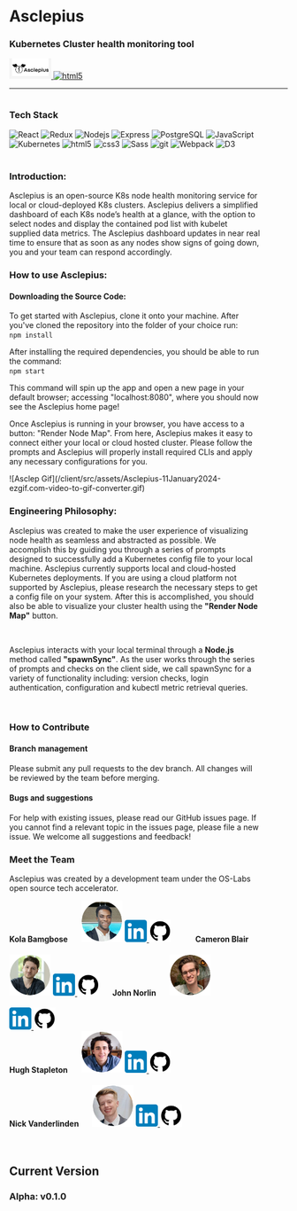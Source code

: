 

<h1>Asclepius</h1>

<h3>Kubernetes Cluster health monitoring tool</h3>

<a href="link to splash page" >
  <img alt="html5" src="client\src\assets\FullhorizontalAsclepius.png" style="padding-left: 5px; height: 32px; background-color: whitesmoke; padding-right: 5px; padding-bottom: 5px;" />
</a>
<a href="https://medium.com/@osasclepius/fbe705188af0" >
  <img alt="html5" src="https://miro.medium.com/v2/resize:fit:8978/1*s986xIGqhfsN8U--09_AdA.png" style="width: 150px; background-color: whitesmoke" />
</a>
<hr>
<div style="width: 90%; display: flex;">
  <div>
  <h3>Tech Stack</h3>
    <div width="500px">
      <img alt="React" src="https://img.shields.io/badge/-React-61DAFB?style=for-the-badge&logo=react&logoColor=white" />
      <img alt="Redux" src="https://img.shields.io/badge/-Redux-764ABC?style=for-the-badge&logo=redux&logoColor=white" />
      <img alt="Nodejs" src="https://img.shields.io/badge/-Nodejs-43853d?style=for-the-badge&logo=Node.js&logoColor=white" />
      <img alt="Express" src="https://img.shields.io/badge/-Express-000000?style=for-the-badge&logo=express&logoColor=white" />
      <img alt="PostgreSQL" src="https://img.shields.io/badge/PostgreSQL-316192.svg?style=for-the-badge&logo=postgresql&logoColor=white" />
      <img alt="JavaScript" src="https://img.shields.io/badge/-JavaScript-F7DF1E?logo=javascript&logoColor=white&style=for-the-badge" />
      <br>
      <img alt="Kubernetes" src="https://img.shields.io/badge/kubernetes-%23326ce5.svg?style=for-the-badge&logo=kubernetes&logoColor=white" />
      <img alt="html5" src="https://img.shields.io/badge/-HTML5-E34F26?style=for-the-badge&logo=html5&logoColor=white" />
      <img alt="css3" src="https://img.shields.io/badge/-CSS3-1572B6?style=for-the-badge&logo=html5&logoColor=white" />
      <img alt="Sass" src="https://img.shields.io/badge/-Sass-CC6699?style=for-the-badge&logo=sass&logoColor=white" />
      <img alt="git" src="https://img.shields.io/badge/-Git-F05032?style=for-the-badge&logo=git&logoColor=white" />
      <img alt="Webpack" src="https://img.shields.io/badge/-Webpack-8DD6F9?style=for-the-badge&logo=webpack&logoColor=white" />
      <img alt="D3" src="https://img.shields.io/badge/-D3-F9A03C?style=for-the-badge&logo=d3.js&logoColor=white" />
    </div>
    <br>
    <div>
    <h3>Introduction:</h3>
    <p style="margin-bottom: 0">Asclepius is an open-source K8s node health monitoring service for local or cloud-deployed K8s clusters. Asclepius delivers a simplified dashboard of each K8s node’s health at a glance, with the option to select nodes and display the contained pod list with kubelet supplied data metrics. The Asclepius dashboard updates in near real time to ensure that as soon as any nodes show signs of going down, you and your team can respond accordingly.</p>
    <h3>How to use Asclepius:</h3>
    <h4>Downloading the Source Code:</h4>
    <p style="margin-bottom: 0">To get started with Asclepius, clone it onto your machine. After you've cloned the repository into the folder of your choice run:</p>
    <code>npm install</code>
    <p style="margin-bottom: 0">After installing the required dependencies, you should be able to run the command:</p>
    <code>npm start</code>
    <p>This command will spin up the app and open a new page in your default browser; accessing "localhost:8080", where you should now see the Asclepius home page!</p>
    <p>Once Asclepius is running in your browser, you have access to a button: "Render Node Map". From here, Asclepius makes it easy to connect either your local or cloud hosted cluster. Please follow the prompts and Asclepius will properly install required CLIs and apply any necessary configurations for you.
    </p>
    ![Asclep Gif](/client/src/assets/Asclepius-11January2024-ezgif.com-video-to-gif-converter.gif)
<br>
<h3>Engineering Philosophy:</h3>
<p>Asclepius was created to make the user experience of visualizing node health as seamless and abstracted as possible. We accomplish this by guiding you through a series of prompts designed to successfully add a Kubernetes config file to your local machine. Asclepius currently supports local and cloud-hosted Kubernetes deployments. If you are using a cloud platform not supported by Asclepius, please research the necessary steps to get a config file on your system. After this is accomplished, you should also be able to visualize your cluster health using the <strong>"Render Node Map"</strong> button.</p>
<br>
<p>Asclepius interacts with your local terminal through a <strong>Node.js</strong> method called <strong>"spawnSync"</strong>. As the user works through the series of prompts and checks on the client side, we call spawnSync for a variety of functionality including: version checks, login authentication, configuration and kubectl metric retrieval queries.</p>
<p></p>
</div>
<br>
<h3>How to Contribute</h3>
<p>
<h4>Branch management</h4>
Please submit any pull requests to the dev branch. All changes will be reviewed by the team before merging.

<h4>Bugs and suggestions</h4>
For help with existing issues, please read our GitHub issues page. If you cannot find a relevant topic in the issues page, please file a new issue.
We welcome all suggestions and feedback!
</p>
<h3>Meet the Team</h3>
<p>Asclepius was created by a development team under the OS-Labs open source tech accelerator.</p>
<div>
<h4 style="display: inline-block; margin-right: 20px;">Kola Bamgbose
</h4>
<img src="client\src\assets\headshots\kola.png" style="width: 75px;">
<div style="display: inline-block; margin-right: 40px;">
<a href="https://www.linkedin.com/in/kola-b-023383171/" target="_blank">
<img src="client\src\assets\LinkedIn_icon.svg.png" style="width: 40px"/>
<a>
<a href="https://github.com/kbamgbosee" target="_blank">
<img src="client\src\assets\Github_icon.png" style="background-color: white; width: 36px; padding: 2px"/>
<a>
</div>
<h4 style="display: inline-block; margin-right: 20px;">Cameron Blair
</h4>
<img src="client\src\assets\headshots\cam.png" style="width: 75px;">
<div style="display: inline-block; margin-right: 20px;">
<a href="https://www.linkedin.com/in/cameron-blair-a2aa60259/" target="_blank">
<img src="client\src\assets\LinkedIn_icon.svg.png" style="width: 40px"/>
<a>
<a href="https://github.com/CamB975" target="_blank">
<img src="client\src\assets\Github_icon.png" style="background-color: white; width: 36px; padding: 2px"/>
<a>
</div>
<h4 style="display: inline-block; margin-right: 20px;">John Norlin</h4>
<img src="client\src\assets\headshots\john.png" style="width: 75px;">
<div style="display: inline-block; margin-right: 20px;">
<a href="https://www.linkedin.com/in/johnwsnorlin/" target="_blank">
<img src="client\src\assets\LinkedIn_icon.svg.png" style="width: 40px"/>
<a>
<a href="https://github.com/johnnorlin" target="_blank">
<img src="client\src\assets\Github_icon.png" style="background-color: white; width: 36px; padding: 2px"/>
<a>
</div>
</div>
<div>
<h4 style="display: inline-block; margin-right: 20px;">Hugh Stapleton</h4>
<img src="client\src\assets\headshots\hugh.png" style="width: 75px;">
<div style="display: inline-block; margin-right: 40px;">
<a href="https://www.linkedin.com/in/hugh-stapleton-92b44558/" target="_blank">
<img src="client\src\assets\LinkedIn_icon.svg.png" style="width: 40px"/>
<a>
<a href="https://github.com/tackleshaft" target="_blank">
<img src="client\src\assets\Github_icon.png" style="background-color: white; width: 36px; padding: 2px"/>
<a>
</div>
<h4 style="display: inline-block; margin-right: 20px;">Nick Vanderlinden</h4>
<img src="client\src\assets\headshots\nick.png" style="width: 75px;">
<div style="display: inline-block; margin-right: 20px;">
<a href="https://www.linkedin.com/in/nick-vanderlinden-36329b14a/" target="_blank">
<img src="client\src\assets\LinkedIn_icon.svg.png" style="width: 40px"/>
<a>
<a href="https://github.com/nick-vanderlinden" target="_blank">
<img src="client\src\assets\Github_icon.png" style="background-color: white; width: 36px; padding: 2px"/>
<a>
</div>
</div>
<br>
<h2>Current Version</h2>
<h3>Alpha: v0.1.0</h3>
  </div>
</div>
